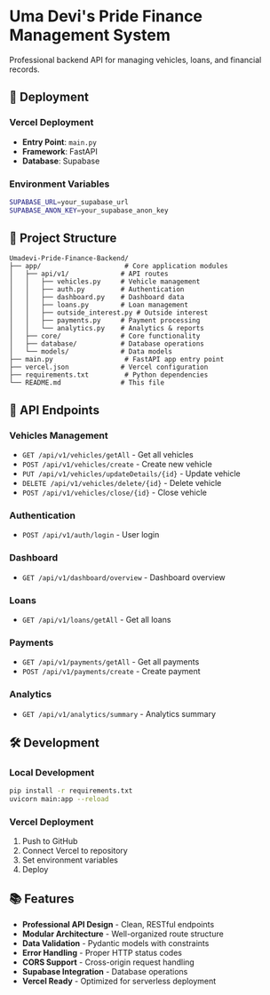 # Uma Devi's Pride Finance Management System

Professional backend API for managing vehicles, loans, and financial records.

## 🚀 **Deployment**

### **Vercel Deployment**
- **Entry Point**: `main.py`
- **Framework**: FastAPI
- **Database**: Supabase

### **Environment Variables**
```bash
SUPABASE_URL=your_supabase_url
SUPABASE_ANON_KEY=your_supabase_anon_key
```

## 📁 **Project Structure**

```
Umadevi-Pride-Finance-Backend/
├── app/                     # Core application modules
│   ├── api/v1/             # API routes
│   │   ├── vehicles.py     # Vehicle management
│   │   ├── auth.py         # Authentication
│   │   ├── dashboard.py    # Dashboard data
│   │   ├── loans.py        # Loan management
│   │   ├── outside_interest.py # Outside interest
│   │   ├── payments.py     # Payment processing
│   │   └── analytics.py    # Analytics & reports
│   ├── core/               # Core functionality
│   ├── database/           # Database operations
│   └── models/             # Data models
├── main.py                  # FastAPI app entry point
├── vercel.json             # Vercel configuration
├── requirements.txt         # Python dependencies
└── README.md               # This file
```

## 🔧 **API Endpoints**

### **Vehicles Management**
- `GET /api/v1/vehicles/getAll` - Get all vehicles
- `POST /api/v1/vehicles/create` - Create new vehicle
- `PUT /api/v1/vehicles/updateDetails/{id}` - Update vehicle
- `DELETE /api/v1/vehicles/delete/{id}` - Delete vehicle
- `POST /api/v1/vehicles/close/{id}` - Close vehicle

### **Authentication**
- `POST /api/v1/auth/login` - User login

### **Dashboard**
- `GET /api/v1/dashboard/overview` - Dashboard overview

### **Loans**
- `GET /api/v1/loans/getAll` - Get all loans

### **Payments**
- `GET /api/v1/payments/getAll` - Get all payments
- `POST /api/v1/payments/create` - Create payment

### **Analytics**
- `GET /api/v1/analytics/summary` - Analytics summary

## 🛠️ **Development**

### **Local Development**
```bash
pip install -r requirements.txt
uvicorn main:app --reload
```

### **Vercel Deployment**
1. Push to GitHub
2. Connect Vercel to repository
3. Set environment variables
4. Deploy

## 📚 **Features**

- **Professional API Design** - Clean, RESTful endpoints
- **Modular Architecture** - Well-organized route structure
- **Data Validation** - Pydantic models with constraints
- **Error Handling** - Proper HTTP status codes
- **CORS Support** - Cross-origin request handling
- **Supabase Integration** - Database operations
- **Vercel Ready** - Optimized for serverless deployment
